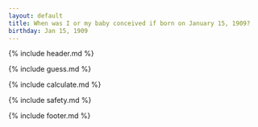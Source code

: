 ```yaml
---
layout: default
title: When was I or my baby conceived if born on January 15, 1909?
birthday: Jan 15, 1909
---
```


{% include header.md %}

{% include guess.md %}

{% include calculate.md %}

{% include safety.md %}

{% include footer.md %}



